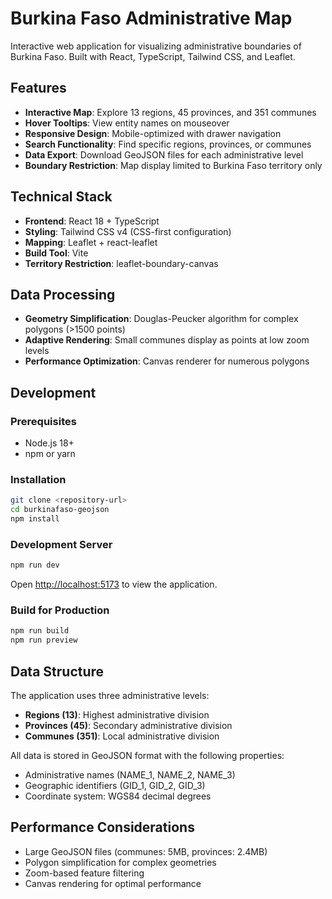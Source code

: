 # Burkina Faso Administrative Map

Interactive web application for visualizing administrative boundaries of Burkina Faso. Built with React, TypeScript, Tailwind CSS, and Leaflet.

## Features

- **Interactive Map**: Explore 13 regions, 45 provinces, and 351 communes
- **Hover Tooltips**: View entity names on mouseover
- **Responsive Design**: Mobile-optimized with drawer navigation
- **Search Functionality**: Find specific regions, provinces, or communes
- **Data Export**: Download GeoJSON files for each administrative level
- **Boundary Restriction**: Map display limited to Burkina Faso territory only

## Technical Stack

- **Frontend**: React 18 + TypeScript
- **Styling**: Tailwind CSS v4 (CSS-first configuration)
- **Mapping**: Leaflet + react-leaflet
- **Build Tool**: Vite
- **Territory Restriction**: leaflet-boundary-canvas

## Data Processing

- **Geometry Simplification**: Douglas-Peucker algorithm for complex polygons (>1500 points)
- **Adaptive Rendering**: Small communes display as points at low zoom levels
- **Performance Optimization**: Canvas renderer for numerous polygons

## Development

### Prerequisites

- Node.js 18+
- npm or yarn

### Installation

```bash
git clone <repository-url>
cd burkinafaso-geojson
npm install
```

### Development Server

```bash
npm run dev
```

Open [http://localhost:5173](http://localhost:5173) to view the application.

### Build for Production

```bash
npm run build
npm run preview
```

## Data Structure

The application uses three administrative levels:

- **Regions (13)**: Highest administrative division
- **Provinces (45)**: Secondary administrative division  
- **Communes (351)**: Local administrative division

All data is stored in GeoJSON format with the following properties:
- Administrative names (NAME_1, NAME_2, NAME_3)
- Geographic identifiers (GID_1, GID_2, GID_3)
- Coordinate system: WGS84 decimal degrees

## Performance Considerations

- Large GeoJSON files (communes: 5MB, provinces: 2.4MB)
- Polygon simplification for complex geometries
- Zoom-based feature filtering
- Canvas rendering for optimal performance